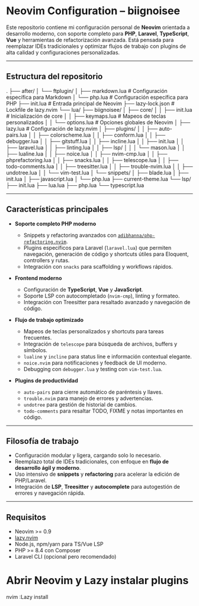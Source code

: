 # Neovim Configuration – biignoisee

Este repositorio contiene mi configuración personal de **Neovim** orientada a desarrollo moderno, con soporte completo para **PHP**, **Laravel**, **TypeScript**, **Vue** y herramientas de refactorización avanzada. Está pensada para reemplazar IDEs tradicionales y optimizar flujos de trabajo con plugins de alta calidad y configuraciones personalizadas.

---

## Estructura del repositorio

.
├── after/
│ └── ftplugin/
│ ├── markdown.lua # Configuración específica para Markdown
│ └── php.lua # Configuración específica para PHP
├── init.lua # Entrada principal de Neovim
├── lazy-lock.json # Lockfile de lazy.nvim
└── lua/
├── biignoisee/
│ ├── core/
│ │ ├── init.lua # Inicialización de core
│ │ ├── keymaps.lua # Mapeos de teclas personalizados
│ │ └── options.lua # Opciones globales de Neovim
│ ├── lazy.lua # Configuración de lazy.nvim
│ ├── plugins/
│ │ ├── auto-pairs.lua
│ │ ├── colorscheme.lua
│ │ ├── conform.lua
│ │ ├── debugger.lua
│ │ ├── gitstuff.lua
│ │ ├── incline.lua
│ │ ├── init.lua
│ │ ├── laravel.lua
│ │ ├── linting.lua
│ │ ├── lsp/
│ │ │ └── mason.lua
│ │ ├── lualine.lua
│ │ ├── noice.lua
│ │ ├── nvim-cmp.lua
│ │ ├── phprefactoring.lua
│ │ ├── snacks.lua
│ │ ├── telescope.lua
│ │ ├── todo-comments.lua
│ │ ├── treesitter.lua
│ │ ├── trouble-nvim.lua
│ │ ├── undotree.lua
│ │ └── vim-test.lua
│ └── snippets/
│ ├── blade.lua
│ ├── init.lua
│ ├── javascript.lua
│ └── php.lua
├── current-theme.lua
└── lsp/
├── init.lua
├── lua.lua
├── php.lua
└── typescript.lua

---

## Características principales

- **Soporte completo PHP moderno**  
  - Snippets y refactoring avanzados con [`adibhanna/php-refactoring.nvim`](https://github.com/adibhanna/php-refactoring.nvim).  
  - Plugins específicos para Laravel (`laravel.lua`) que permiten navegación, generación de código y shortcuts útiles para Eloquent, controllers y rutas.  
  - Integración con `snacks` para scaffolding y workflows rápidos.

- **Frontend moderno**  
  - Configuración de **TypeScript**, **Vue** y **JavaScript**.  
  - Soporte LSP con autocompletado (`nvim-cmp`), linting y formateo.  
  - Integración con Treesitter para resaltado avanzado y navegación de código.

- **Flujo de trabajo optimizado**  
  - Mapeos de teclas personalizados y shortcuts para tareas frecuentes.  
  - Integración de `telescope` para búsqueda de archivos, buffers y símbolos.  
  - `lualine` y `incline` para status line e información contextual elegante.  
  - `noice.nvim` para notificaciones y feedback de UI moderno.  
  - Debugging con `debugger.lua` y testing con `vim-test.lua`.

- **Plugins de productividad**  
  - `auto-pairs` para cierre automático de paréntesis y llaves.  
  - `trouble.nvim` para manejo de errores y advertencias.  
  - `undotree` para gestión de historial de cambios.  
  - `todo-comments` para resaltar TODO, FIXME y notas importantes en código.

---

## Filosofía de trabajo

- Configuración modular y ligera, cargando solo lo necesario.  
- Reemplazo total de IDEs tradicionales, con enfoque en **flujo de desarrollo ágil y moderno**.  
- Uso intensivo de **snippets** y **refactoring** para acelerar la edición de PHP/Laravel.  
- Integración de **LSP**, **Treesitter** y **autocomplete** para autogestión de errores y navegación rápida.  

---

## Requisitos

- Neovim >= 0.9
- [lazy.nvim](https://github.com/folke/lazy.nvim)
- Node.js, npm/yarn para TS/Vue LSP
- PHP >= 8.4 con Composer
- Laravel CLI (opcional pero recomendado)


# Abrir Neovim y Lazy instalar plugins
nvim
:Lazy install
